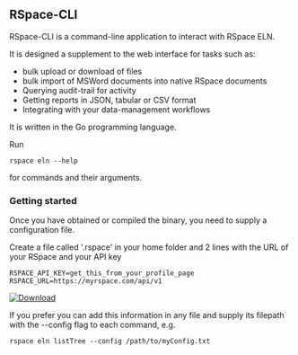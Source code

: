 ## RSpace-CLI

RSpace-CLI is a command-line application to interact with RSpace ELN.

It is designed a supplement to the web interface for tasks such as:

* bulk upload or download of files
* bulk import of MSWord documents into native RSpace documents
* Querying audit-trail for activity
* Getting reports in JSON, tabular or CSV format
* Integrating with your data-management workflows

It is written in the Go programming language.

Run

    rspace eln --help

for commands and their arguments.

### Getting started

Once you have obtained or compiled the binary, you need to supply a configuration file.

Create a file called '.rspace' in your home folder and 2 lines with the URL of your RSpace and
your API key

    RSPACE_API_KEY=get_this_from_your_profile_page
    RSPACE_URL=https://myrspace.com/api/v1

[ ![Download](https://api.bintray.com/packages/ra22597/rspace-cli/rspace-cli/images/download.svg) ](https://bintray.com/ra22597/rspace-cli/rspace-cli/_latestVersion)

If you prefer you can add this information in any file and supply its filepath with the --config flag to each command, e.g.

    rspace eln listTree --config /path/to/myConfig.txt

